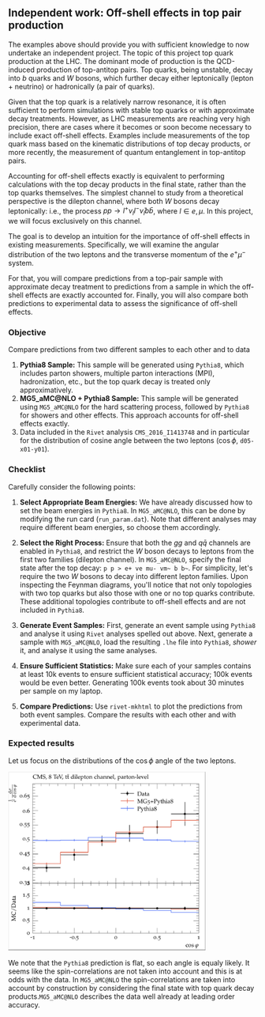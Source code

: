 ## Independent work: Off-shell effects in top pair production

The examples above should provide you with sufficient knowledge to now undertake an independent project. The topic of this project top quark production at the LHC. The dominant mode of production is the QCD-induced production of top-antitop pairs. Top quarks, being unstable, decay into $b$ quarks and $W$ bosons, which further decay either leptonically (lepton + neutrino) or hadronically (a pair of quarks). 

Given that the top quark is a relatively narrow resonance, it is often sufficient to perform simulations with stable top quarks or with approximate decay treatments. However, as LHC measurements are reaching very high precision, there are cases where it becomes or soon become necessary to include exact off-shell effects. Examples include measurements of the top quark mass based on the kinematic distributions of top decay products, or more recently, the measurement of quantum entanglement in top-antitop pairs.

Accounting for off-shell effects exactly is equivalent to performing calculations with the top decay products in the final state, rather than the top quarks themselves. The simplest channel to study from a theoretical perspective is the dilepton channel, where both $W$ bosons decay leptonically: i.e., the process $p p \to l^+ \nu_l l^- \bar{\nu}_l b \bar{b}$, where $l \in {e, \mu}$. In this project, we will focus exclusively on this channel.

The goal is to develop an intuition for the importance of off-shell effects in existing measurements. Specifically, we will examine the angular distribution of the two leptons and the transverse momentum of the $e^+ \mu^-$ system.

For that, you will compare predictions from a top-pair sample with approximate decay treatment to predictions from a sample in which the off-shell effects are exactly accounted for. Finally, you will also compare both predictions to experimental data to assess the significance of off-shell effects.

### Objective
Compare predictions from two different samples to each other and to data 
1. **Pythia8 Sample:** This sample will be generated using `Pythia8`, which includes parton showers, multiple parton interactions (MPI), hadronization, etc., but the top quark decay is treated only approximatively.
2. **MG5_aMC@NLO + Pythia8 Sample:** This sample will be generated using `MG5_aMC@NLO` for the hard scattering process, followed by `Pythia8` for showers and other effects. This approach accounts for off-shell effects exactly.
3. Data included in the `Rivet` analysis `CMS_2016_I1413748` and in particular for the distribution of cosine angle between the two leptons ($\cos \phi$, `d05-x01-y01`).


### Checklist

Carefully consider the following points:

1. **Select Appropriate Beam Energies:**
   We have already discussed how to set the beam energies in `Pythia8`. In `MG5_aMC@NLO`, this can be done by modifying the run card (`run_param.dat`). Note that different analyses may require different beam energies, so choose them accordingly.

2. **Select the Right Process:**
   Ensure that both the $gg$ and $q\bar{q}$ channels are enabled in `Pythia8`, and restrict the $W$ boson decays to leptons from the first two families (dilepton channel). In `MG5_aMC@NLO`, specify the final state after the top decay: `p p > e+ ve mu- vm~ b b~`. For simplicity, let's require the two $W$ bosons to decay into different lepton families. Upon inspecting the Feynman diagrams, you'll notice that not only topologies with two top quarks but also those with one or no top quarks contribute. These additional topologies contribute to off-shell effects and are not included in `Pythia8`.

3. **Generate Event Samples:**
   First, generate an event sample using `Pythia8` and analyse it using `Rivet` analyses spelled out above. Next, generate a sample with `MG5_aMC@NLO`, load the resulting `.lhe` file into `Pythia8`, _shower_ it, and analyse it using the same analyses.

4. **Ensure Sufficient Statistics:**
   Make sure each of your samples contains at least 10k events to ensure sufficient statistical accuracy; 100k events would be even better. Generating 100k events took about 30 minutes per sample on my laptop.

5. **Compare Predictions:**
   Use `rivet-mkhtml` to plot the predictions from both event samples. Compare the results with each other and with experimental data.


### Expected results 

Let us focus on the distributions of the $\cos \phi$ angle of the two leptons.

<img alt="A screenshot of a single Rivet plot of cos(phi) distribution" src="pics/result1.png" width="400">

We note that the `Pythia8` prediction is flat, so each angle is equaly likely. It seems like the spin-correlations are not taken into account and this is at odds with the data. In `MG5_aMC@NLO` the spin-correlations are taken into account by construction by considering the final state with top quark decay products.`MG5_aMC@NLO` describes the data well already at leading order accuracy. 